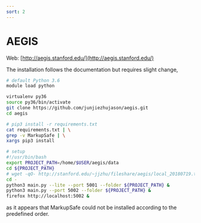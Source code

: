 ```yaml
---
sort: 2
---
```


# AEGIS

Web: [http://aegis.stanford.edu/](http://aegis.stanford.edu/)

The installation follows the documentation but requires slight change,

```bash
# default Python 3.6
module load python

virtualenv py36
source py36/bin/activate
git clone https://github.com/junjiezhujason/aegis.git
cd aegis

# pip3 install -r requirements.txt
cat requirements.txt | \
grep -v MarkupSafe | \
xargs pip3 install

# setup
#!/usr/bin/bash
export PROJECT_PATH=/home/$USER/aegis/data
cd ${PROJECT_PATH}
# wget -qO- http://stanford.edu/~jjzhu/fileshare/aegis/local_20180719.tar.gz | tar -xvzf local_20180719.tar.gz
cd -
python3 main.py --lite --port 5001 --folder ${PROJECT_PATH} &
python3 main.py --port 5002 --folder ${PROJECT_PATH} &
firefox http://localhost:5002 &
```

as it appears that MarkupSafe could not be installed according to the predefined order.
